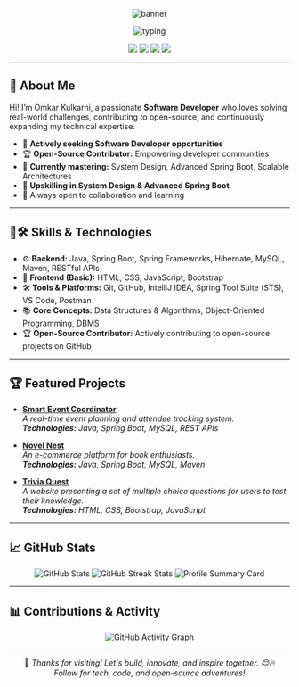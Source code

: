 <!-- Omkar Kulkarni - 🚀 Software Developer & Open-Source Enthusiast --> 

<p align="center">
  <img src="https://capsule-render.vercel.app/api?type=waving&color=gradient&height=180&section=header&text=Hi%20I'm%20Omkar%20Kulkarni%20🚀&fontSize=38&animation=fadeIn" alt="banner" />
</p>
<p align="center">   
  <img src="https://readme-typing-svg.demolab.com?font=Fira+Code&size=22&pause=1000&width=435&lines=Passionate+Software+Developer;Open-Source+Contributor;Spring+Boot+Enthusiast;Always+Learning+%F0%9F%92%AB" alt="typing" />
</p>

<!-- Connect With Me Section at the Top -->
<p align="center">
  <a href="https://github.com/omkarkulkarni2704"><img src="https://img.shields.io/badge/GitHub-%40omkarkulkarni2704-239a3b.svg" /></a>
  <a href="https://www.linkedin.com/in/omkarkulkarni-dev/"><img src="https://img.shields.io/badge/LinkedIn-%40omkarkulkarni-0c66c3.svg" /></a>
  <a href="mailto:omkarkulkarni2704@gmail.com"><img src="https://img.shields.io/badge/Gmail-Contact%20Me-D14836?logo=gmail&logoColor=white" /></a>
  <img src="https://komarev.com/ghpvc/?username=omkarkulkarni2704&label=Profile%20Views&color=0e75b6&style=flat" />
</p>

---

## 🌟 About Me

Hi! I’m Omkar Kulkarni, a passionate **Software Developer** who loves solving real-world challenges, contributing to open-source, and continuously expanding my technical expertise.

- 💼 **Actively seeking Software Developer opportunities**
- 🏆 **Open-Source Contributor:** Empowering developer communities
- 🧠 **Currently mastering:** System Design, Advanced Spring Boot, Scalable Architectures
- 🌱 **Upskilling in System Design & Advanced Spring Boot**
- 🤝 Always open to collaboration and learning

---

## 🔧🛠️ Skills & Technologies

- ⚙️ **Backend:** Java, Spring Boot, Spring Frameworks, Hibernate, MySQL, Maven, RESTful APIs
- 🎨 **Frontend (Basic):** HTML, CSS, JavaScript, Bootstrap
- 🛠️ **Tools & Platforms:** Git, GitHub, IntelliJ IDEA, Spring Tool Suite (STS), VS Code, Postman
- 📚 **Core Concepts:** Data Structures & Algorithms, Object-Oriented Programming, DBMS
- 🏆 **Open-Source Contributor:** Actively contributing to open-source projects on GitHub

---

## 🏆 Featured Projects

- [**Smart Event Coordinator**](https://github.com/omkarkulkarni2704/Smart-Event-Coordinator)  
  _A real-time event planning and attendee tracking system.<br>
  <strong>Technologies:</strong> Java, Spring Boot, MySQL, REST APIs_

- [**Novel Nest**](https://github.com/omkarkulkarni2704/NovelNest)  
  _An e-commerce platform for book enthusiasts.<br>
  <strong>Technologies:</strong> Java, Spring Boot, MySQL, Maven_

- [**Trivia Quest**](https://github.com/omkarkulkarni2704/Trivia-Quest)  
  _A website presenting a set of multiple choice questions for users to test their knowledge.<br>
  <strong>Technologies:</strong> HTML, CSS, Bootstrap, JavaScript_
---

## 📈 GitHub Stats

<p align="center">
  <img src="https://github-readme-stats.vercel.app/api?username=omkarkulkarni2704&show_icons=true&theme=radical" alt="GitHub Stats" />
  <img src="https://github-readme-streak-stats.herokuapp.com/?user=omkarkulkarni2704&theme=radical" alt="GitHub Streak Stats" />
  <img src="https://github-profile-summary-cards.vercel.app/api/cards/profile-details?username=omkarkulkarni2704&theme=github_dark" alt="Profile Summary Card" />
</p>

---

## 📊 Contributions & Activity

<p align="center">
  <img src="https://github-readme-activity-graph.vercel.app/graph?username=omkarkulkarni2704&theme=github-compact" alt="GitHub Activity Graph" />
</p>

---

<p align="center">
  🌟 <em>Thanks for visiting! Let's build, innovate, and inspire together. 😊🔥<br>Follow for tech, code, and open-source adventures!</em>
</p>
